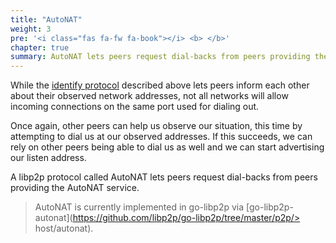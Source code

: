 ```yaml
---
title: "AutoNAT"
weight: 3
pre: '<i class="fas fa-fw fa-book"></i> <b> </b>'
chapter: true
summary: AutoNAT lets peers request dial-backs from peers providing the AutoNAT service.
---
```


While the [identify protocol][spec_identify] described above lets peers inform each other about their observed network addresses, not all networks will allow incoming connections on the same port used for dialing out.

Once again, other peers can help us observe our situation, this time by attempting to dial us at our observed addresses.
If this succeeds, we can rely on other peers being able to dial us as well and we can start advertising our listen address.

A libp2p protocol called AutoNAT lets peers request dial-backs from peers providing the AutoNAT service.

> AutoNAT is currently implemented in go-libp2p via [go-libp2p-autonat](https://github.com/libp2p/go-libp2p/tree/master/p2p/> host/autonat).
>
[spec_identify]: https://github.com/libp2p/specs/tree/master/identify
